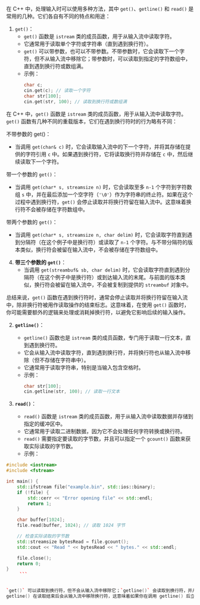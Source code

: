 



在 C++ 中，处理输入时可以使用多种方法，其中 `get()`、`getline()` 和 `read()` 是常用的几种。它们各自有不同的特点和用途：

1. `get()`：
   - `get()` 函数是 `istream` 类的成员函数，用于从输入流中读取字符。
   - 它通常用于读取单个字符或字符串（直到遇到换行符）。
   - `get()` 可以带参数，也可以不带参数。不带参数时，它会读取下一个字符，但不从输入流中移除它；带参数时，可以读取到指定的字符数组中，直到遇到换行符或数组满。
   - 示例：
     ```cpp
     char c;
     cin.get(c); // 读取一个字符
     char str[100];
     cin.get(str, 100); // 读取到换行符或数组满
     ```
 在 C++ 中，`get()` 函数是 `istream` 类的成员函数，用于从输入流中读取字符。`get()` 函数有几种不同的重载版本，它们在遇到换行符时的行为略有不同：

不带参数的 get()：
   - 当调用 `get(char& c)` 时，它会读取输入流中的下一个字符，并将其存储在提供的字符引用 `c` 中。如果遇到换行符，它将读取换行符并存储在 `c` 中，然后继续读取下一个字符。

带一个参数的 `get()`：
   - 当调用 `get(char* s, streamsize n)` 时，它会读取至多 `n-1` 个字符到字符数组 `s` 中，并在最后添加一个空字符（`'\0'`）作为字符串的终止符。如果在这个过程中遇到换行符，`get()` 会停止读取并将换行符留在输入流中。这意味着换行符不会被存储在字符数组中。

带两个参数的 `get()`：
   - 当调用 `get(char* s, streamsize n, char delim)` 时，它会读取字符直到遇到分隔符（在这个例子中是换行符）或读取了 `n-1` 个字符。与不带分隔符的版本类似，换行符会被留在输入流中，不会被存储在字符数组中。

4. **带三个参数的 `get()`**：
   - 当调用 `get(streambuf& sb, char delim)` 时，它会读取字符直到遇到分隔符（在这个例子中是换行符）或到达输入流的末尾。与前面的版本类似，换行符会被留在输入流中，不会被复制到提供的 `streambuf` 对象中。

总结来说，`get()` 函数在遇到换行符时，通常会停止读取并将换行符留在输入流中，除非换行符被用作读取操作的结束标志。这意味着，在使用 `get()` 函数时，你可能需要额外的逻辑来处理或消耗掉换行符，以避免它影响后续的输入操作。


2. **`getline()`**：
   - `getline()` 函数也是 `istream` 类的成员函数，专门用于读取一行文本，直到遇到换行符。
   - 它会从输入流中读取字符，直到遇到换行符，并将换行符也从输入流中移除（但不存储在字符串中）。
   - 它通常用于读取字符串，特别是当输入包含空格时。
   - 示例：
     ```cpp
     char str[100];
     cin.getline(str, 100); // 读取一行文本
     ```

3. **`read()`**：
   - `read()` 函数是 `istream` 类的成员函数，用于从输入流中读取数据并存储到指定的缓冲区中。
   - 它通常用于读取二进制数据，因为它不会处理任何字符转换或换行符。
   - `read()` 需要指定要读取的字节数，并且可以指定一个 `gcount()` 函数来获取实际读取的字节数。
   - 示例：
```cpp
#include <iostream>
#include <fstream>

int main() {
    std::ifstream file("example.bin", std::ios::binary);
    if (!file) {
        std::cerr << "Error opening file" << std::endl;
        return 1;
    }

    char buffer[1024];
    file.read(buffer, 1024); // 读取 1024 字节

    // 检查实际读取的字节数
    std::streamsize bytesRead = file.gcount();
    std::cout << "Read " << bytesRead << " bytes." << std::endl;

    file.close();
    return 0;
}
     ```


`get()` 可以读取到换行符，但不会从输入流中移除它；`getline()` 会读取到换行符，并从输入流中移除它；`read()` 不处理换行符。
getline() 在读取结束后会从输入流中移除换行符，这意味着如果你在调用 getline() 后立即使用另一个输入操作（如 >> 操作符），它不会再次读取换行符


